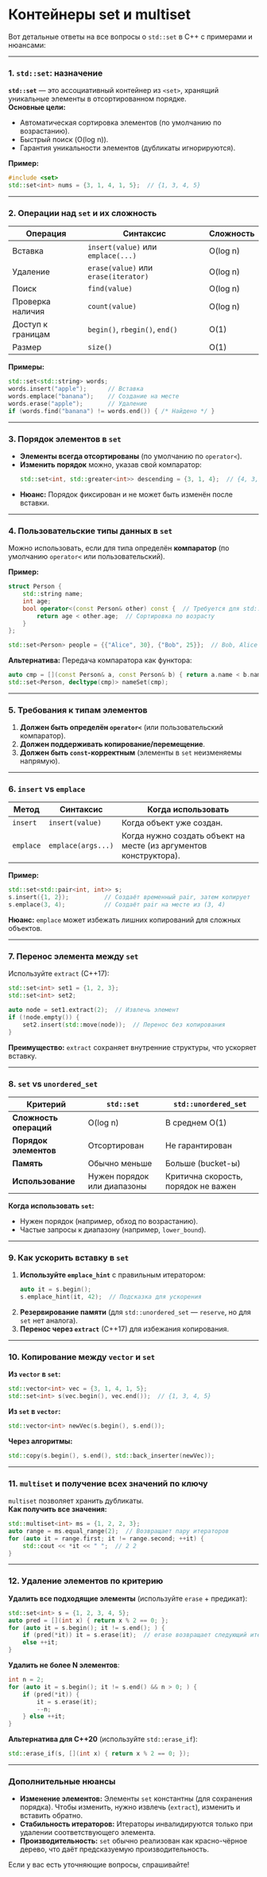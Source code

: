# Контейнеры set и multiset

Вот детальные ответы на все вопросы о `std::set` в C++ с примерами и нюансами:

---

### 1. `std::set`: назначение
**`std::set`** — это ассоциативный контейнер из `<set>`, хранящий уникальные элементы в отсортированном порядке.  
**Основные цели:**
- Автоматическая сортировка элементов (по умолчанию по возрастанию).
- Быстрый поиск (O(log n)).
- Гарантия уникальности элементов (дубликаты игнорируются).

**Пример:**
```c++
#include <set>
std::set<int> nums = {3, 1, 4, 1, 5};  // {1, 3, 4, 5}
```

---

### 2. Операции над `set` и их сложность
| **Операция**       | **Синтаксис**                     | **Сложность** |
|--------------------|-----------------------------------|---------------|
| Вставка            | `insert(value)` или `emplace(...)` | O(log n)      |
| Удаление           | `erase(value)` или `erase(iterator)` | O(log n)      |
| Поиск             | `find(value)`                     | O(log n)      |
| Проверка наличия  | `count(value)`                    | O(log n)      |
| Доступ к границам | `begin()`, `rbegin()`, `end()`    | O(1)          |
| Размер            | `size()`                          | O(1)          |

**Примеры:**
```c++
std::set<std::string> words;
words.insert("apple");      // Вставка
words.emplace("banana");    // Создание на месте
words.erase("apple");       // Удаление
if (words.find("banana") != words.end()) { /* Найдено */ }
```

---

### 3. Порядок элементов в `set`
- **Элементы всегда отсортированы** (по умолчанию по `operator<`).
- **Изменить порядок** можно, указав свой компаратор:
  ```c++
  std::set<int, std::greater<int>> descending = {3, 1, 4};  // {4, 3, 1}
  ```
- **Нюанс:** Порядок фиксирован и не может быть изменён после вставки.

---

### 4. Пользовательские типы данных в `set`
Можно использовать, если для типа определён **компаратор** (по умолчанию `operator<` или пользовательский).

**Пример:**
```c++
struct Person {
    std::string name;
    int age;
    bool operator<(const Person& other) const {  // Требуется для std::set
        return age < other.age;  // Сортировка по возрасту
    }
};

std::set<Person> people = {{"Alice", 30}, {"Bob", 25}};  // Bob, Alice
```

**Альтернатива:** Передача компаратора как функтора:
```c++
auto cmp = [](const Person& a, const Person& b) { return a.name < b.name; };
std::set<Person, decltype(cmp)> nameSet(cmp);
```

---

### 5. Требования к типам элементов
1. **Должен быть определён `operator<`** (или пользовательский компаратор).
2. **Должен поддерживать копирование/перемещение**.
3. **Должен быть `const`-корректным** (элементы в `set` неизменяемы напрямую).

---

### 6. `insert` vs `emplace`
| **Метод**   | **Синтаксис**               | **Когда использовать**                |
|-------------|-----------------------------|---------------------------------------|
| `insert`    | `insert(value)`             | Когда объект уже создан.              |
| `emplace`   | `emplace(args...)`          | Когда нужно создать объект на месте (из аргументов конструктора). |

**Пример:**
```c++
std::set<std::pair<int, int>> s;
s.insert({1, 2});          // Создаёт временный pair, затем копирует
s.emplace(3, 4);           // Создаёт pair на месте из (3, 4)
```

**Нюанс:** `emplace` может избежать лишних копирований для сложных объектов.

---

### 7. Перенос элемента между `set`
Используйте `extract` (C++17):
```c++
std::set<int> set1 = {1, 2, 3};
std::set<int> set2;

auto node = set1.extract(2);  // Извлечь элемент
if (!node.empty()) {
    set2.insert(std::move(node));  // Перенос без копирования
}
```

**Преимущество:** `extract` сохраняет внутренние структуры, что ускоряет вставку.

---

### 8. `set` vs `unordered_set`
| **Критерий**         | **`std::set`**                  | **`std::unordered_set`**        |
|----------------------|---------------------------------|----------------------------------|
| **Сложность операций** | O(log n)                       | В среднем O(1)                  |
| **Порядок элементов** | Отсортирован                   | Не гарантирован                 |
| **Память**           | Обычно меньше                  | Больше (bucket-ы)               |
| **Использование**     | Нужен порядок или диапазоны    | Критична скорость, порядок не важен |

**Когда использовать `set`:**
- Нужен порядок (например, обход по возрастанию).
- Частые запросы к диапазону (например, `lower_bound`).

---

### 9. Как ускорить вставку в `set`
1. **Используйте `emplace_hint`** с правильным итератором:
   ```c++
   auto it = s.begin();
   s.emplace_hint(it, 42);  // Подсказка для ускорения
   ```
2. **Резервирование памяти** (для `std::unordered_set` — `reserve`, но для `set` нет аналога).
3. **Перенос через `extract`** (C++17) для избежания копирования.

---

### 10. Копирование между `vector` и `set`
**Из `vector` в `set`:**
```c++
std::vector<int> vec = {3, 1, 4, 1, 5};
std::set<int> s(vec.begin(), vec.end());  // {1, 3, 4, 5}
```

**Из `set` в `vector`:**
```c++
std::vector<int> newVec(s.begin(), s.end());
```

**Через алгоритмы:**
```c++
std::copy(s.begin(), s.end(), std::back_inserter(newVec));
```

---

### 11. `multiset` и получение всех значений по ключу
`multiset` позволяет хранить дубликаты.  
**Как получить все значения:**
```c++
std::multiset<int> ms = {1, 2, 2, 3};
auto range = ms.equal_range(2);  // Возвращает пару итераторов
for (auto it = range.first; it != range.second; ++it) {
    std::cout << *it << " ";  // 2 2
}
```

---

### 12. Удаление элементов по критерию
**Удалить все подходящие элементы** (используйте `erase` + предикат):
```c++
std::set<int> s = {1, 2, 3, 4, 5};
auto pred = [](int x) { return x % 2 == 0; };
for (auto it = s.begin(); it != s.end(); ) {
    if (pred(*it)) it = s.erase(it);  // erase возвращает следующий итератор
    else ++it;
}
```

**Удалить не более N элементов**:
```c++
int n = 2;
for (auto it = s.begin(); it != s.end() && n > 0; ) {
    if (pred(*it)) {
        it = s.erase(it);
        --n;
    } else ++it;
}
```

**Альтернатива для C++20** (используйте `std::erase_if`):
```c++
std::erase_if(s, [](int x) { return x % 2 == 0; });
```

---

### Дополнительные нюансы
- **Изменение элементов:** Элементы `set` константны (для сохранения порядка). Чтобы изменить, нужно извлечь (`extract`), изменить и вставить обратно.
- **Стабильность итераторов:** Итераторы инвалидируются только при удалении соответствующего элемента.
- **Производительность:** `set` обычно реализован как красно-чёрное дерево, что даёт предсказуемую производительность.

Если у вас есть уточняющие вопросы, спрашивайте!